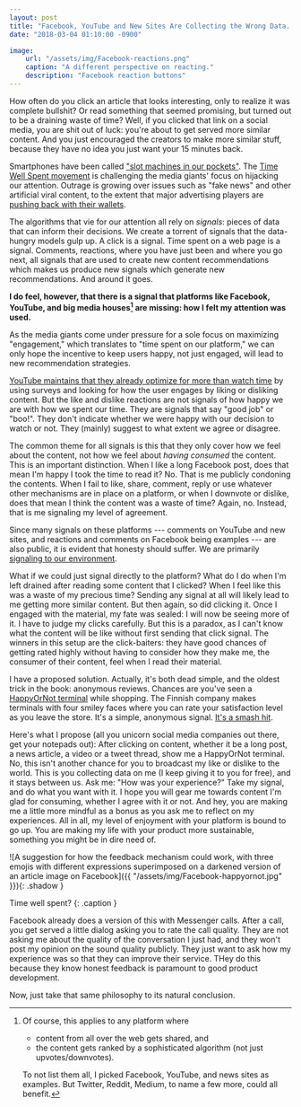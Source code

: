 ```yaml
---
layout: post
title: "Facebook, YouTube and New Sites Are Collecting the Wrong Data. Here's What They Should Learn From a Finnish Startup."
date: "2018-03-04 01:10:00 -0900"

image:
    url: "/assets/img/Facebook-reactions.png"
    caption: "A different perspective on reacting."
    description: "Facebook reaction buttons"
---
```


How often do you click an article that looks interesting, only to realize it was complete bullshit? Or read something that seemed promising, but turned out to be a draining waste of time? Well, if you clicked that link on a social media, you are shit out of luck: you're about to get served more similar content. And you just encouraged the creators to make more similar stuff, because they have no idea you just want your 15 minutes back.

Smartphones have been called ["slot machines in our pockets"](http://www.spiegel.de/international/zeitgeist/smartphone-addiction-is-part-of-the-design-a-1104237.html). The [Time Well Spent movement](http://humanetech.com/) is challenging the media giants' focus on hijacking our attention. Outrage is growing over issues such as "fake news" and other artificial viral content, to the extent that major advertising players are [pushing back with their wallets](http://www.foodingredientsfirst.com/news/unilevers-advertising-ultimatum-to-facebook-and-google-clean-up-toxic-content.html).

The algorithms that vie for our attention all rely on *signals*: pieces of data that can inform their decisions. We create a torrent of signals that the data-hungry models gulp up. A click is a signal. Time spent on a web page is a signal. Comments, reactions, where you have just been and where you go next, all signals that are used to create new content recommendations which makes us produce new signals which generate new recommendations. And around it goes.

**I do feel, however, that there is a signal that platforms like Facebook, YouTube, and big media houses[^platforms] are missing: how I felt my attention was used.**

As the media giants come under pressure for a sole focus on maximizing "engagement," which translates to "time spent on our platform," we can only hope the incentive to keep users happy, not just engaged, will lead to new recommendation strategies.

[YouTube maintains that they already optimize for more than watch time](https://www.theguardian.com/technology/2018/feb/02/how-youtubes-algorithm-distorts-truth) by using surveys and looking for how the user engages by liking or disliking content. But the like and dislike reactions are not signals of how happy we are with how we spent our time. They are signals that say "good job" or "boo!". They don't indicate whether we were happy with our decision to watch or not. They (mainly) suggest to what extent we agree or disagree.

The common theme for all signals is this that they only cover how we feel about the content, not how we feel about *having consumed* the content. This is an important distinction. When I like a long Facebook post, does that mean I'm happy I took the time to read it? No. That is me publicly condoning the contents. When I fail to like, share, comment, reply or use whatever other mechanisms are in place on a platform, or when I downvote or dislike, does that mean I think the content was a waste of time? Again, no. Instead, that is me signaling my level of agreement.

Since many signals on these platforms --- comments on YouTube and new sites, and reactions and comments on Facebook being examples --- are also public, it is evident that honesty should suffer. We are primarily [signaling to our environment](https://en.wikipedia.org/wiki/Signalling_theory).

What if we could just signal directly to the platform? What do I do when I'm left drained after reading some content that I clicked? When I feel like this was a waste of my precious time? Sending any signal at all will likely lead to me getting more similar content. But then again, so did clicking it. Once I engaged with the material, my fate was sealed: I will now be seeing more of it. I have to judge my clicks carefully. But this is a paradox, as I can't know what the content will be like without first sending that click signal. The winners in this setup are the click-baiters: they have good chances of getting rated highly without having to consider how they make me, the consumer of their content, feel when I read their material.

I have a proposed solution. Actually, it's both dead simple, and the oldest trick in the book: anonymous reviews.  Chances are you've seen a [HappyOrNot terminal](https://www.newyorker.com/magazine/2018/02/05/customer-satisfaction-at-the-push-of-a-button) while shopping. The Finnish company makes terminals with four smiley faces where you can rate your satisfaction level as you leave the store. It's a simple, anonymous signal. [It's a smash hit](https://www.newyorker.com/magazine/2018/02/05/customer-satisfaction-at-the-push-of-a-button).

Here's what I propose (all you unicorn social media companies out there, get your notepads out): After clicking on content, whether it be a long post, a news article, a video or a tweet thread, show me a HappyOrNot terminal. No, this isn't another chance for you to broadcast my like or dislike to the world. This is you collecting data on me (I keep giving it to you for free), and it stays between us. Ask me: "How was your experience?" Take my signal, and do what you want with it. I hope you will gear me towards content I'm glad for consuming, whether I agree with it or not. And hey, you are making me a little more mindful as a bonus as you ask me to reflect on my experiences. All in all, my level of enjoyment with your platform is bound to go up. You are making my life with your product more sustainable, something you might be in dire need of.

![A suggestion for how the feedback mechanism could work, with three emojis with different expressions superimposed on a darkened version of an article image on Facebook]({{ "/assets/img/Facebook-happyornot.jpg" }}){: .shadow }

Time well spent?
{: .caption }

Facebook already does a version of this with Messenger calls. After a call, you get served a little dialog asking you to rate the call quality. They are not asking me about the quality of the conversation I just had, and they won't post my opinion on the sound quality publicly. They just want to ask how my experience was so that they can improve their service. THey do this because they know honest feedback is paramount to good product development.

Now, just take that same philosophy to its natural conclusion.

[^platforms]: Of course, this applies to any platform where
    * content from all over the web gets shared, and
    * the content gets ranked by a sophisticated algorithm (not just upvotes/downvotes).

    To not list them all, I picked Facebook, YouTube, and news sites as examples. But Twitter, Reddit, Medium, to name a few more, could all benefit.
